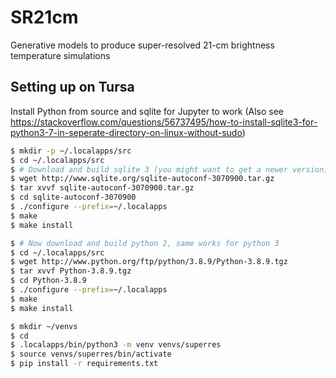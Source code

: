 # SR21cm
Generative models to produce super-resolved 21-cm brightness temperature simulations

## Setting up on Tursa

Install Python from source and sqlite for Jupyter to work (Also see https://stackoverflow.com/questions/56737495/how-to-install-sqlite3-for-python3-7-in-seperate-directory-on-linux-without-sudo)

```sh
$ mkdir -p ~/.localapps/src
$ cd ~/.localapps/src
$ # Download and build sqlite 3 (you might want to get a newer version)
$ wget http://www.sqlite.org/sqlite-autoconf-3070900.tar.gz
$ tar xvvf sqlite-autoconf-3070900.tar.gz
$ cd sqlite-autoconf-3070900
$ ./configure --prefix=~/.localapps
$ make
$ make install

$ # Now download and build python 2, same works for python 3
$ cd ~/.localapps/src
$ wget http://www.python.org/ftp/python/3.8.9/Python-3.8.9.tgz
$ tar xvvf Python-3.8.9.tgz
$ cd Python-3.8.9
$ ./configure --prefix=~/.localapps
$ make
$ make install

$ mkdir ~/venvs
$ cd 
$ .localapps/bin/python3 -m venv venvs/superres
$ source venvs/superres/bin/activate
$ pip install -r requirements.txt
```




